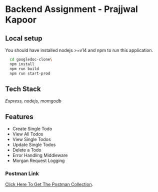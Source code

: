# Backend Assignment - Prajjwal Kapoor

## Local setup

You should have installed nodejs >=v14 and npm to run this application.

```bash
  cd googledoc-clone\
  npm install
  npm run build
  npm run start-prod
```

## Tech Stack

_Express, nodejs, momgodb_

## Features

- Create Single Todo
- View All Todos
- View Single Todos
- Update Single Todos
- Delete a Todo
- Error Handling Middleware
- Morgan Request Logging

### Postman Link

[Click Here To Get The Postman Collection](https://orange-sunset-619973.postman.co/workspace/Team-Workspace~6def5635-e988-4f57-8fbd-c7a97d55498e/collection/28335956-adce652e-4539-4ba9-a90d-0edfcbfd7280?action=share&creator=28335956).
